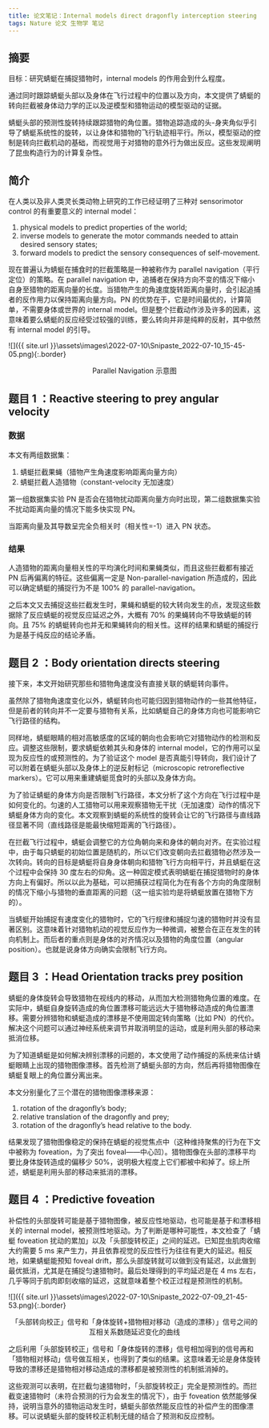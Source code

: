 ```yaml
---
title: 论文笔记：Internal models direct dragonfly interception steering
tags: Nature 论文 生物学 笔记
---
```


## 摘要

目标：研究蜻蜓在捕捉猎物时，internal models 的作用会到什么程度。

通过同时跟踪蜻蜓头部以及身体在飞行过程中的位置以及方向，本文提供了蜻蜓的转向拦截被身体动力学的正以及逆模型和猎物运动的模型驱动的证据。

蜻蜓头部的预测性旋转持续跟踪猎物的角位置。猎物追踪造成的头-身夹角似乎引导了蜻蜓系统性的旋转，以让身体和猎物的飞行轨迹相平行。所以，模型驱动的控制是转向拦截机动的基础，而视觉用于对猎物的意外行为做出反应。这些发现阐明了昆虫构造行为的计算复杂性。

## 简介

在人类以及非人类灵长类动物上研究的工作已经证明了三种对 sensorimotor control 的有重要意义的 internal model：

1. physical models to predict properties of the world;
2. inverse models to generate the motor commands needed to attain desired sensory states;
3. forward models to predict the sensory consequences of self-movement.

现在普遍认为蜻蜓在捕食时的拦截策略是一种被称作为 parallel navigation（平行定位）的策略。在 parallel navigation 中，追捕者在保持方向不变的情况下缩小自身至猎物的距离向量的长度。当猎物产生的角速度旋转距离向量时，会引起追捕者的反作用力以保持距离向量方向。PN 的优势在于，它是时间最优的，计算简单，不需要身体或世界的 internal model。但是整个拦截动作涉及许多的因素，这意味着要么蜻蜓的反应经受过较强的训练，要么转向并非是纯粹的反射，其中依然有 internal model 的引导。

![]({{ site.url }}\assets\images\2022-07-10\Snipaste_2022-07-10_15-45-05.png){:.border}

<center>Parallel Navigation 示意图</center>

## 题目 1 ：Reactive steering to prey angular velocity

### 数据

本文有两组数据集：

1. 蜻蜓拦截果蝇（猎物产生角速度影响距离向量方向）
2. 蜻蜓拦截人造猎物（constant-velocity 无加速度）

第一组数据集实验 PN 是否会在猎物扰动距离向量方向时出现，第二组数据集实验不扰动距离向量的情况下能多快实现 PN。

当距离向量及其导数呈完全负相关时（相关性=-1）进入 PN 状态。

### 结果

人造猎物的距离向量相关性的平均演化时间和果蝇类似，而且这些拦截都有接近 PN 后再偏离的特征。这些偏离一定是 Non-parallel-navigation 所造成的，因此可以确定蜻蜓的捕捉行为不是 100% 的 parallel-navigation。

之后本文又去捕捉这些拦截发生时，果蝇和蜻蜓的较大转向发生的点，发现这些数据除了反应蜻蜓的视觉反应延迟之外，大概有 70% 的果蝇转向不导致蜻蜓的转向。且 75% 的蜻蜓转向也并无和果蝇转向的相关性。这样的结果和蜻蜓的捕捉行为是基于纯反应的结论矛盾。

## 题目 2 ：Body orientation directs steering

接下来，本文开始研究那些和猎物角速度没有直接关联的蜻蜓转向事件。

虽然除了猎物角速度变化以外，蜻蜓转向也可能归因到猎物动作的一些其他特征，但是前者的转向并不一定要与猎物有关系，比如蜻蜓自己的身体方向也可能影响它飞行路径的结构。

同样地，蜻蜓眼睛的相对高敏感度的区域的朝向也会影响它对猎物动作的检测和反应。调整这些限制，要求蜻蜓依赖其头和身体的 internal model，它的作用可以呈现为反应性的或预测性的。为了验证这个 model 是否真能引导转向，我们设计了可以附着在蜻蜓头部以及身体上的逆反射标记（microscopic retroreflective markers）。它可以用来重建蜻蜓觅食时的头部以及身体方向。

为了验证蜻蜓的身体方向是否限制飞行路径，本文分析了这个方向在飞行过程中是如何变化的。匀速的人工猎物可以用来观察猎物无干扰（无加速度）动作的情况下蜻蜓身体方向的变化。本文观察到蜻蜓的系统性的旋转会让它的飞行路径与直线路径显著不同（直线路径是能最快缩短距离的飞行路径）。

在拦截飞行过程中，蜻蜓会调整它的方位角朝向来和身体的朝向对齐。在实验过程中，由于每只蜻蜓的初始位置是随机的，所以它们改变朝向去拦截猎物必然涉及一次转向。转向的目标是蜻蜓将自身身体朝向和猎物飞行方向相平行，并且蜻蜓在这个过程中会保持 30 度左右的仰角。这一种固定模式表明蜻蜓在捕捉猎物时的身体方向上有偏好。所以以此为基础，可以把捕获过程简化为在有各个方向的角度限制的情况下缩小与猎物的垂直距离的问题（这一组实验均是将蜻蜓放置在猎物下方的）。

当蜻蜓开始捕捉有速度变化的猎物时，它的飞行规律和捕捉匀速的猎物时并没有显著区别。这意味着针对猎物机动的视觉反应作为一种微调，被整合在正在发生的转向机制上。而后者的重点则是身体的对齐情况以及猎物的角度位置（angular position）。也就是说身体方向确实会限制飞行方向。

## 题目 3 ：Head Orientation tracks prey position

蜻蜓的身体旋转会导致猎物在视线内的移动，从而加大检测猎物角位置的难度。在实际中，蜻蜓自身旋转造成的角位置漂移可能远远大于猎物移动造成的角位置漂移。需要分辨猎物和蜻蜓造成的漂移是不使用固定转向策略（比如 PN）的代价。解决这个问题可以通过神经系统来调节并取消明显的运动，或是利用头部的移动来抵消位移。

为了知道蜻蜓是如何解决辨别漂移的问题的，本文使用了动作捕捉的系统来估计蜻蜓眼睛上出现的猎物图像漂移。首先检测了蜻蜓头部的方向，然后再将猎物图像在蜻蜓复眼上的角位置分离出来。

本文分别量化了三个潜在的猎物图像漂移来源：

1. rotation of the dragonfly’s body;
2. relative translation of the dragonfly and prey;
3. rotation of the dragonfly’s head relative to the body.

结果发现了猎物图像稳定的保持在蜻蜓的视觉焦点中（这种维持聚焦的行为在下文中被称为 foveation，为了突出 foveal——中心凹）。猎物图像在头部的漂移平均要比身体旋转造成的偏移少 50%，说明极大程度上它们都被中和掉了。综上所述，蜻蜓是利用头部的移动来抵消的漂移。

## 题目 4 ：Predictive foveation

补偿性的头部旋转可能是基于猎物图像，被反应性地驱动，也可能是基于和漂移相关的 internal model，被预测性地驱动。为了判断是哪种可能性，本文检查了「蜻蜓 foveation 扰动的累加」以及「头部旋转校正」之间的延迟。已知昆虫肌肉收缩大约需要 5 ms 来产生力，并且依靠视觉的反应性行为往往有更大的延迟。相反地，如果蜻蜓能预知 foveal drift，那么头部旋转就可以做到没有延迟，以此做到最优抵消，尤其是在捕捉匀速猎物时。最后处理得到的平均延迟是在 4 ms 左右，几乎等同于肌肉即刻收缩的延迟，这就意味着整个校正过程是预测性的机制。

![]({{ site.url }}\assets\images\2022-07-10\Snipaste_2022-07-09_21-45-53.png){:.border}

<center>「头部转向校正」信号和「身体旋转+猎物相对移动（造成的漂移）」信号之间的互相关系数随延迟变化的曲线</center>

之后利用「头部旋转校正」信号和「身体旋转的漂移」信号相加得到的信号再和「猎物相对移动」信号做互相关，也得到了类似的结果。这意味着无论是身体旋转导致的漂移还是猎物相对移动造成的漂移都是被预测性的机制抵消掉的。

这些观测可以表明，在拦截匀速猎物时，「头部旋转校正」完全是预测性的。而拦截变速猎物时（未符合预测的行为会发生的情况下），由于 foveation 依然能够保持，说明当意外的猎物运动发生时，蜻蜓头部依然能反应性的补偿产生的图像漂移。可以说蜻蜓头部的旋转校正机制无缝的结合了预测和反应控制。





















